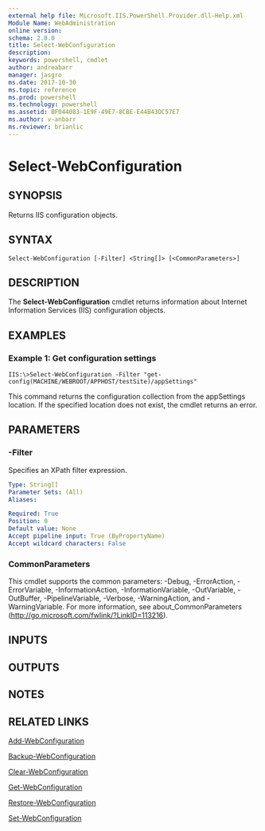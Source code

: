 ```yaml
---
external help file: Microsoft.IIS.PowerShell.Provider.dll-Help.xml
Module Name: WebAdministration
online version: 
schema: 2.0.0
title: Select-WebConfiguration
description: 
keywords: powershell, cmdlet
author: andreabarr
manager: jasgro
ms.date: 2017-10-30
ms.topic: reference
ms.prod: powershell
ms.technology: powershell
ms.assetid: BF044083-1E9F-49E7-8CBE-E44B43DC57E7
ms.author: v-anbarr
ms.reviewer: brianlic
---
```


# Select-WebConfiguration

## SYNOPSIS
Returns IIS configuration objects.

## SYNTAX

```
Select-WebConfiguration [-Filter] <String[]> [<CommonParameters>]
```

## DESCRIPTION
The **Select-WebConfiguration** cmdlet returns information about Internet Information Services (IIS) configuration objects.

## EXAMPLES

### Example 1: Get configuration settings
```
IIS:\>Select-WebConfiguration -Filter "get-config(MACHINE/WEBROOT/APPHOST/testSite)/appSettings"
```

This command returns the configuration collection from the appSettings location.
If the specified location does not exist, the cmdlet returns an error.

## PARAMETERS

### -Filter
Specifies an XPath filter expression.

```yaml
Type: String[]
Parameter Sets: (All)
Aliases: 

Required: True
Position: 0
Default value: None
Accept pipeline input: True (ByPropertyName)
Accept wildcard characters: False
```

### CommonParameters
This cmdlet supports the common parameters: -Debug, -ErrorAction, -ErrorVariable, -InformationAction, -InformationVariable, -OutVariable, -OutBuffer, -PipelineVariable, -Verbose, -WarningAction, and -WarningVariable. For more information, see about_CommonParameters (http://go.microsoft.com/fwlink/?LinkID=113216).

## INPUTS

## OUTPUTS

## NOTES

## RELATED LINKS

[Add-WebConfiguration](./Add-WebConfiguration.md)

[Backup-WebConfiguration](./Backup-WebConfiguration.md)

[Clear-WebConfiguration](./Clear-WebConfiguration.md)

[Get-WebConfiguration](./Get-WebConfiguration.md)

[Restore-WebConfiguration](./Restore-WebConfiguration.md)

[Set-WebConfiguration](./Set-WebConfiguration.md)

